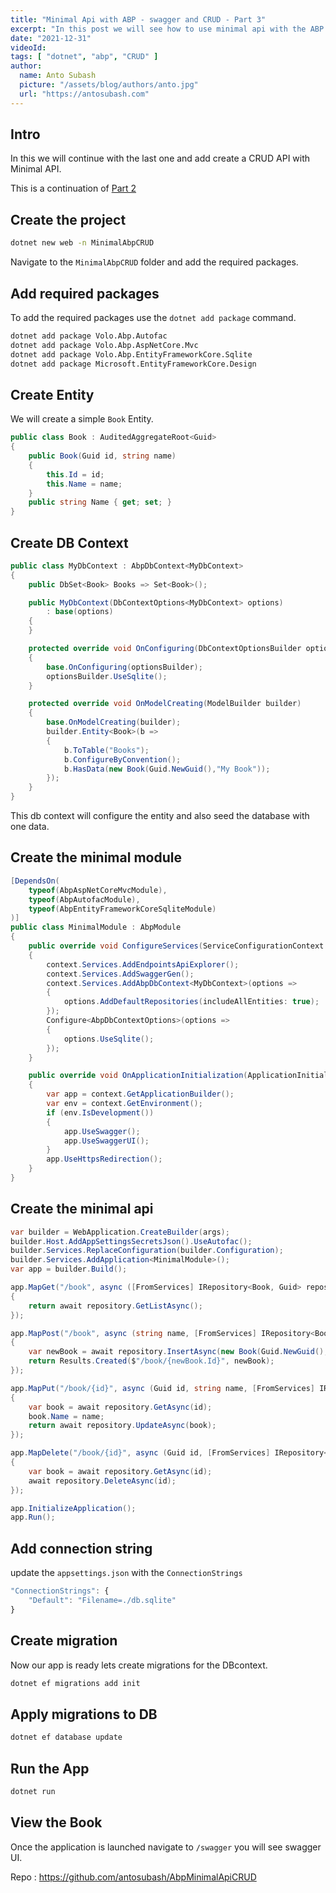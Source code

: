 ```yaml
---
title: "Minimal Api with ABP - swagger and CRUD - Part 3"
excerpt: "In this post we will see how to use minimal api with the ABP application to create a CRUD app."
date: "2021-12-31"
videoId: 
tags: [ "dotnet", "abp", "CRUD" ]
author:
  name: Anto Subash
  picture: "/assets/blog/authors/anto.jpg"
  url: "https://antosubash.com"
---
```


## Intro

In this we will continue with the last one and add create a CRUD API with Minimal API.

This is a continuation of [Part 2](https://blog.antosubash.com/posts/abp-with-minimal-api-p2)

## Create the project

```bash
dotnet new web -n MinimalAbpCRUD
```

Navigate to the `MinimalAbpCRUD` folder and add the required packages.

## Add required packages

To add the required packages use the `dotnet add package` command.

```bash
dotnet add package Volo.Abp.Autofac
dotnet add package Volo.Abp.AspNetCore.Mvc
dotnet add package Volo.Abp.EntityFrameworkCore.Sqlite
dotnet add package Microsoft.EntityFrameworkCore.Design
```

## Create Entity

We will create a simple `Book` Entity.

```cs
public class Book : AuditedAggregateRoot<Guid>
{
    public Book(Guid id, string name)
    {
        this.Id = id;
        this.Name = name;
    }
    public string Name { get; set; }
}
```

## Create DB Context

```cs
public class MyDbContext : AbpDbContext<MyDbContext>
{
    public DbSet<Book> Books => Set<Book>();

    public MyDbContext(DbContextOptions<MyDbContext> options)
        : base(options)
    {
    }

    protected override void OnConfiguring(DbContextOptionsBuilder optionsBuilder)
    {
        base.OnConfiguring(optionsBuilder);
        optionsBuilder.UseSqlite();
    }

    protected override void OnModelCreating(ModelBuilder builder)
    {
        base.OnModelCreating(builder);
        builder.Entity<Book>(b =>
        {
            b.ToTable("Books");
            b.ConfigureByConvention();
            b.HasData(new Book(Guid.NewGuid(),"My Book"));
        });
    }
}
```

This db context will configure the entity and also seed the database with one data.

## Create the minimal module

```cs
[DependsOn(
    typeof(AbpAspNetCoreMvcModule),
    typeof(AbpAutofacModule),
    typeof(AbpEntityFrameworkCoreSqliteModule)
)]
public class MinimalModule : AbpModule
{
    public override void ConfigureServices(ServiceConfigurationContext context)
    {  
        context.Services.AddEndpointsApiExplorer();
        context.Services.AddSwaggerGen();   
        context.Services.AddAbpDbContext<MyDbContext>(options =>
        {
            options.AddDefaultRepositories(includeAllEntities: true);
        }); 
        Configure<AbpDbContextOptions>(options =>
        {
            options.UseSqlite();
        });
    }

    public override void OnApplicationInitialization(ApplicationInitializationContext context)
    {
        var app = context.GetApplicationBuilder();
        var env = context.GetEnvironment();
        if (env.IsDevelopment())
        {
            app.UseSwagger();
            app.UseSwaggerUI();
        }
        app.UseHttpsRedirection();
    }
}
```

## Create the minimal api

```cs
var builder = WebApplication.CreateBuilder(args);
builder.Host.AddAppSettingsSecretsJson().UseAutofac();
builder.Services.ReplaceConfiguration(builder.Configuration);
builder.Services.AddApplication<MinimalModule>();
var app = builder.Build();

app.MapGet("/book", async ([FromServices] IRepository<Book, Guid> repository) =>
{
    return await repository.GetListAsync();
});

app.MapPost("/book", async (string name, [FromServices] IRepository<Book, Guid> repository) =>
{
    var newBook = await repository.InsertAsync(new Book(Guid.NewGuid(),name));
    return Results.Created($"/book/{newBook.Id}", newBook);
});

app.MapPut("/book/{id}", async (Guid id, string name, [FromServices] IRepository<Book, Guid> repository) =>
{
    var book = await repository.GetAsync(id);
    book.Name = name;
    return await repository.UpdateAsync(book);
});

app.MapDelete("/book/{id}", async (Guid id, [FromServices] IRepository<Book, Guid> repository) =>
{
    var book = await repository.GetAsync(id);
    await repository.DeleteAsync(id);
});

app.InitializeApplication();
app.Run();
```

## Add connection string

update the `appsettings.json` with the `ConnectionStrings`

```js
"ConnectionStrings": {
    "Default": "Filename=./db.sqlite"
}
```

## Create migration

Now our app is ready lets create migrations for the DBcontext.

```bash
dotnet ef migrations add init
```

## Apply migrations to DB

```bash
dotnet ef database update
```

## Run the App

```bash
dotnet run
```

## View the Book

Once the application is launched navigate to `/swagger` you will see swagger UI.

Repo : <https://github.com/antosubash/AbpMinimalApiCRUD>
